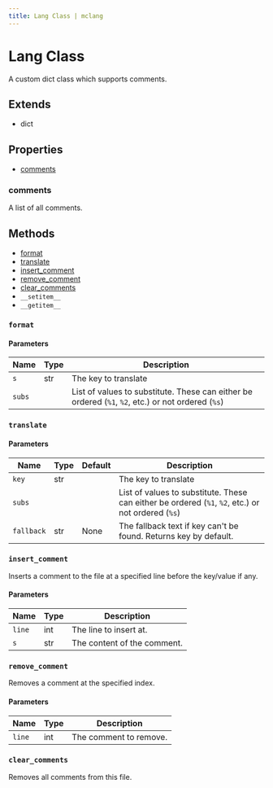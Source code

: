 ```yaml
---
title: Lang Class | mclang
---
```


# Lang Class

A custom dict class which supports comments.

## Extends

- dict

## Properties

- [comments](#comments)

### comments

A list of all comments.

## Methods

- [format](#format)
- [translate](#translate)
- [insert_comment](#insert_comment)
- [remove_comment](#remove_comment)
- [clear_comments](#clear_comments)
- `__setitem__`
- `__getitem__`

### `format`

#### Parameters

| Name   | Type | Description                                                                                        |
| ------ | ---- | -------------------------------------------------------------------------------------------------- |
| `s`    | str  | The key to translate                                                                               |
| `subs` |      | List of values to substitute. These can either be ordered (`%1`, `%2`, etc.) or not ordered (`%s`) |

### `translate`

#### Parameters

| Name       | Type | Default | Description                                                                                        |
| ---------- | ---- | ------- | -------------------------------------------------------------------------------------------------- |
| `key`      | str  |         | The key to translate                                                                               |
| `subs`     |      |         | List of values to substitute. These can either be ordered (`%1`, `%2`, etc.) or not ordered (`%s`) |
| `fallback` | str  | None    | The fallback text if key can't be found. Returns key by default.                                   |

### `insert_comment`

Inserts a comment to the file at a specified line before the key/value if any.

#### Parameters

| Name   | Type | Description                 |
| ------ | ---- | --------------------------- |
| `line` | int  | The line to insert at.      |
| `s`    | str  | The content of the comment. |

### `remove_comment`

Removes a comment at the specified index.

#### Parameters

| Name   | Type | Description            |
| ------ | ---- | ---------------------- |
| `line` | int  | The comment to remove. |

### `clear_comments`

Removes all comments from this file.
